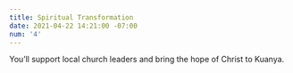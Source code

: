 ```yaml
---
title: Spiritual Transformation
date: 2021-04-22 14:21:00 -07:00
num: '4'
---
```


You’ll support local church leaders and bring the hope of Christ to Kuanya.
